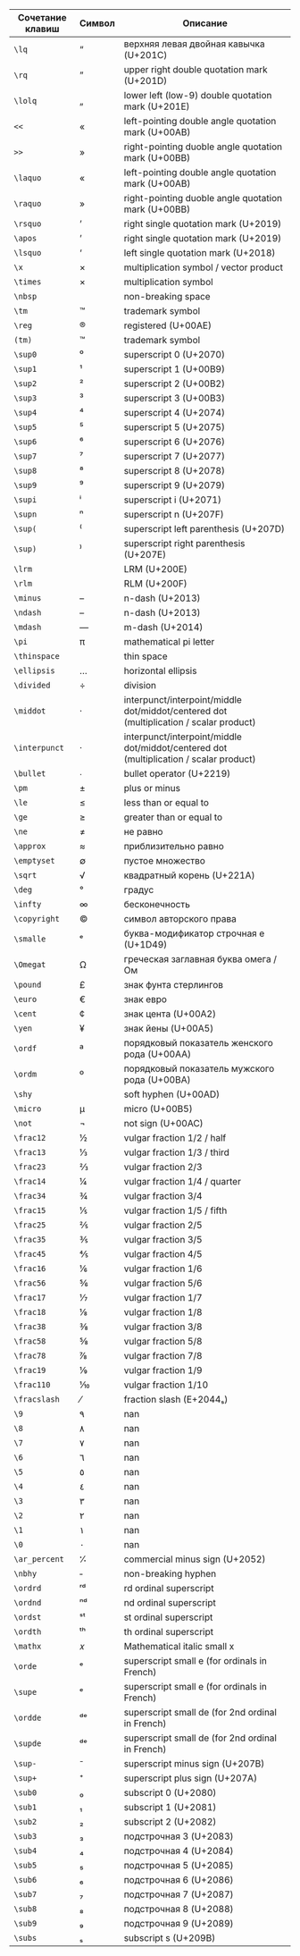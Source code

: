 | Сочетание клавиш | Символ | Описание |
|-----|-----|-----|
| `\lq` | “ | верхняя левая двойная кавычка (U+201C) |
| `\rq` | ” | upper right double quotation mark (U+201D) |
| `\lolq` | „ | lower left (low-9) double quotation mark (U+201E) |
| `<< ` | « | left-pointing double angle quotation mark (U+00AB) |
| `>> ` | » | right-pointing duoble angle quotation mark (U+00BB) |
| `\laquo ` | « | left-pointing double angle quotation mark (U+00AB) |
| `\raquo ` | » | right-pointing duoble angle quotation mark (U+00BB) |
| `\rsquo` | ’ | right single quotation mark (U+2019) |
| `\apos` | ’ | right single quotation mark (U+2019) |
| `\lsquo` | ‘ | left single quotation mark (U+2018) |
| `\x` | × | multiplication symbol / vector product |
| `\times` | × | multiplication symbol |
| `\nbsp` |   | non-breaking space |
| `\tm` | ™ | trademark symbol |
| `\reg` | ® | registered (U+00AE) |
| `(tm)` | ™ | trademark symbol |
| `\sup0` | ⁰ | superscript 0 (U+2070) |
| `\sup1` | ¹ | superscript 1 (U+00B9) |
| `\sup2` | ² | superscript 2 (U+00B2) |
| `\sup3` | ³ | superscript 3 (U+00B3) |
| `\sup4` | ⁴ | superscript 4 (U+2074) |
| `\sup5` | ⁵ | superscript 5 (U+2075) |
| `\sup6` | ⁶ | superscript 6 (U+2076) |
| `\sup7` | ⁷ | superscript 7 (U+2077) |
| `\sup8` | ⁸ | superscript 8 (U+2078) |
| `\sup9` | ⁹ | superscript 9 (U+2079) |
| `\supi` | ⁱ | superscript i (U+2071) |
| `\supn` | ⁿ | superscript n (U+207F) |
| `\sup(` | ⁽ | superscript left parenthesis (U+207D) |
| `\sup)` | ⁾ | superscript right parenthesis (U+207E) |
| `\lrm` | ‎ | LRM (U+200E) |
| `\rlm` | ‏ | RLM (U+200F) |
| `\minus` | – | n-dash (U+2013) |
| `\ndash` | – | n-dash (U+2013) |
| `\mdash` | — | m-dash (U+2014) |
| `\pi` | π | mathematical pi letter |
| `\thinspace` |   | thin space |
| `\ellipsis` | … | horizontal ellipsis |
| `\divided` | ÷ | division |
| `\middot` | · | interpunct/interpoint/middle dot/middot/centered dot (multiplication / scalar product) |
| `\interpunct` | · | interpunct/interpoint/middle dot/middot/centered dot (multiplication / scalar product) |
| `\bullet` | ∙ | bullet operator (U+2219) |
| `\pm` | ± | plus or minus |
| `\le` | ≤ | less than or equal to |
| `\ge` | ≥ | greater than or equal to |
| `\ne` | ≠ | не равно |
| `\approx` | ≈ | приблизительно равно |
| `\emptyset` | ∅ | пустое множество |
| `\sqrt` | √ | квадратный корень (U+221A) |
| `\deg` | ° | градус |
| `\infty` | ∞ | бесконечность |
| `\copyright` | © | символ авторского права |
| `\smalle` | ᵉ | буква-модификатор строчная e (U+1D49) |
| `\Omegat` | Ω | греческая заглавная буква омега / Ом |
| `\pound` | £ | знак фунта стерлингов |
| `\euro` | € | знак евро |
| `\cent` | ¢ | знак цента (U+00A2) |
| `\yen` | ¥ | знак йены (U+00A5) |
| `\ordf` | ª | порядковый показатель женского рода (U+00AA) |
| `\ordm` | º | порядковый показатель мужского рода (U+00BA) |
| `\shy` | ­ | soft hyphen (U+00AD) |
| `\micro` | µ | micro (U+00B5) |
| `\not` | ¬ | not sign (U+00AC) |
| `\frac12` | ½ | vulgar fraction 1/2 / half |
| `\frac13` | ⅓ | vulgar fraction 1/3 / third |
| `\frac23` | ⅔ | vulgar fraction 2/3 |
| `\frac14` | ¼ | vulgar fraction 1/4 / quarter |
| `\frac34` | ¾ | vulgar fraction 3/4 |
| `\frac15` | ⅕ | vulgar fraction 1/5 / fifth |
| `\frac25` | ⅖ | vulgar fraction 2/5 |
| `\frac35` | ⅗ | vulgar fraction 3/5 |
| `\frac45` | ⅘ | vulgar fraction 4/5 |
| `\frac16` | ⅙ | vulgar fraction 1/6 |
| `\frac56` | ⅚ | vulgar fraction 5/6 |
| `\frac17` | ⅐ | vulgar fraction 1/7 |
| `\frac18` | ⅛ | vulgar fraction 1/8 |
| `\frac38` | ⅜ | vulgar fraction 3/8 |
| `\frac58` | ⅝ | vulgar fraction 5/8 |
| `\frac78` | ⅞ | vulgar fraction 7/8 |
| `\frac19` | ⅑ | vulgar fraction 1/9 |
| `\frac110` | ⅒ | vulgar fraction 1/10 |
| `\fracslash` | ⁄ | fraction slash (E+2044ₛ) |
| `\9` | ٩ | nan |
| `\8` | ٨ | nan |
| `\7` | ٧ | nan |
| `\6` | ٦ | nan |
| `\5` | ٥ | nan |
| `\4` | ٤ | nan |
| `\3` | ٣ | nan |
| `\2` | ٢ | nan |
| `\1` | ١ | nan |
| `\0` | ٠ | nan |
| `\ar_percent` | ⁒ | commercial minus sign (U+2052) |
| `\nbhy` | ‑ | non-breaking hyphen |
| `\ordrd` | ʳᵈ | rd ordinal superscript |
| `\ordnd` | ⁿᵈ | nd ordinal superscript |
| `\ordst` | ˢᵗ | st ordinal superscript |
| `\ordth` | ᵗʰ | th ordinal superscript |
| `\mathx` | 𝑥 | Mathematical italic small x |
| `\orde` | ᵉ | superscript small e (for ordinals in French) |
| `\supe` | ᵉ | superscript small e (for ordinals in French) |
| `\ordde` | ᵈᵉ | superscript small de (for 2nd ordinal in French) |
| `\supde` | ᵈᵉ | superscript small de (for 2nd ordinal in French) |
| `\sup-` | ⁻ | superscript minus sign (U+207B) |
| `\sup+` | ⁺ | superscript plus sign (U+207A) |
| `\sub0` | ₀ | subscript 0 (U+2080) |
| `\sub1` | ₁ | subscript 1 (U+2081) |
| `\sub2` | ₂ | subscript 2 (U+2082) |
| `\sub3` | ₃ | подстрочная 3 (U+2083) |
| `\sub4` | ₄ | подстрочная 4 (U+2084) |
| `\sub5` | ₅ | подстрочная 5 (U+2085) |
| `\sub6` | ₆ | подстрочная 6 (U+2086) |
| `\sub7` | ₇ | подстрочная 7 (U+2087) |
| `\sub8` | ₈ | подстрочная 8 (U+2088) |
| `\sub9` | ₉ | подстрочная 9 (U+2089) |
| `\subs` | ₛ | subscript s (U+209B) |
